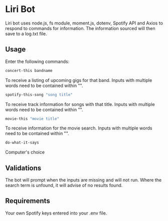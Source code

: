 # Liri Bot
Liri bot uses node.js, fs module, moment.js, dotenv, Spotify API and Axios to respond to commands for information. The information sourced will then save to a log.txt file.

## Usage
Enter the following commands:
```bash
concert-this bandname
```
To receive a listing of upcoming gigs for that band. Inputs with multiple words need to be contained within "".

```bash
spotify-this-song "song title"
```
To receive track information for songs with that title. Inputs with multiple words need to be contained within "".

```bash
movie-this "movie title"
```
To receive information for the movie search. Inputs with multiple words need to be contained within "".

```bash
do-what-it-says
```
Computer's choice

## Validations
The bot will prompt when the inputs are missing and will not run. Where the search term is unfound, it will advise of no results found.

## Requirements
Your own Spotify keys entered into your .env file.
